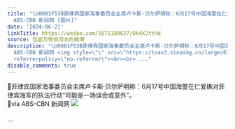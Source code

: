 ```yaml
---
title: "\U0001F53B菲律宾国家海事委员会主席卢卡斯·贝尔萨明称：6月17号中国海警在仁爱礁对菲律宾海军的执法行动“可能是一场误会或意外”。\U0001F53Bvia
  ABS-CBN 新闻网 [图片]"
date: '2024-06-21'
linkTitle: https://weibo.com/1671109627/Ok4XJttHd
source: 包容万物恒河水的微博
description: "\U0001F53B菲律宾国家海事委员会主席卢卡斯·贝尔萨明称：6月17号中国海警在仁爱礁对菲律宾海军的执法行动“可能是一场误会或意外”。<br>\U0001F53Bvia
  ABS-CBN 新闻网 <img style=\"\" src=\"https://tvax3.sinaimg.cn/large/639b1bfbly1hqxfdvu1htj21jk0gxwid.jpg\"
  referrerpolicy=\"no-referrer\"><br><br> ..."
disable_comments: true
---
```

🔻菲律宾国家海事委员会主席卢卡斯·贝尔萨明称：6月17号中国海警在仁爱礁对菲律宾海军的执法行动“可能是一场误会或意外”。<br>🔻via ABS-CBN 新闻网 <img style="" src="https://tvax3.sinaimg.cn/large/639b1bfbly1hqxfdvu1htj21jk0gxwid.jpg" referrerpolicy="no-referrer"><br><br> ...